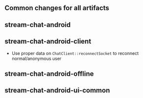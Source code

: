 ## Common changes for all artifacts

## stream-chat-android

## stream-chat-android-client
- Use proper data on `ChatClient::reconnectSocket` to reconnect normal/anonymous user

## stream-chat-android-offline

## stream-chat-android-ui-common
